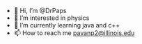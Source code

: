 - 👋 Hi, I’m @DrPaps
- 👀 I’m interested in physics
- 🌱 I’m currently learning java and c++
- 📫 How to reach me pavanp2@illinois.edu 

<!---
DrPaps/DrPaps is a ✨ special ✨ repository because its `README.md` (this file) appears on your GitHub profile.
You can click the Preview link to take a look at your changes.
--->

